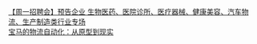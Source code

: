   
[【周一招聘会】预告企业 生物医药、医院诊所、医疗器械、健康美容、汽车物流、生产制造类行业专场](http://www.dianyue.me/archives/018/c8g29cz0yzpcr5io/)  
[宝马的物流自动化：从原型到现实](http://www.dianyue.me/archives/645/pq9dl7ip87zzsqrg/)